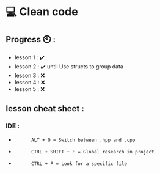 💻 Clean code 
==
 Progress 🕙 :
 -

*  lesson 1 : ✔️
*  lesson 2 : ✔️ until Use structs to group data  
*  lesson 3 : ❌
*  lesson 4 : ❌  
*  lesson 5 : ❌

lesson cheat sheet :
-

### IDE : 

+           ALT + O = Switch between .hpp and .cpp
+           CTRL + SHIFT + F = Global research in project
+           CTRL + P = Look for a specific file
#
          
  

          
